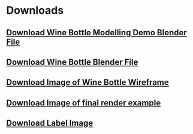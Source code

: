 # Downloads

## [Download Wine Bottle Modelling Demo Blender File](dl/WineBottle/WineBottleModellingDemo.zip)
## [Download Wine Bottle Blender File](dl/WineBottle/WineBottle.blend)
## [Download Image of Wine Bottle Wireframe](dl/WineBottle/WineBottleWire.png)
## [Download Image of final render example](dl/WineBottle/WineBottleRender.png)
## [Download Label Image](dl/WineBottle/Label.png)

